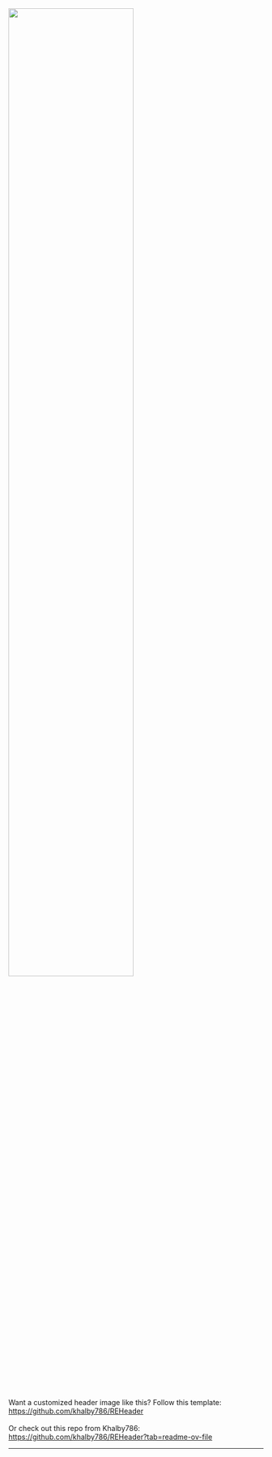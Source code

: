 <picture>
  <img src="https://github.com/user-attachments/assets/1cabdd78-7551-4cfe-a172-e4f2fd94b448" width="70%" />
</picture>

Want a customized header image like this? Follow this template: https://github.com/khalby786/REHeader
<br></br> Or check out this repo from Khalby786: https://github.com/khalby786/REHeader?tab=readme-ov-file

---


